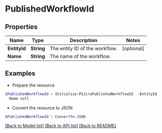 # PublishedWorkflowId
## Properties

Name | Type | Description | Notes
------------ | ------------- | ------------- | -------------
**EntityId** | **String** | The entity ID of the workflow. | [optional] 
**Name** | **String** | The name of the workflow. | 

## Examples

- Prepare the resource
```powershell
$PublishedWorkflowId = Initialize-PSJiraPublishedWorkflowId  -EntityId null `
 -Name null
```

- Convert the resource to JSON
```powershell
$PublishedWorkflowId | ConvertTo-JSON
```

[[Back to Model list]](../README.md#documentation-for-models) [[Back to API list]](../README.md#documentation-for-api-endpoints) [[Back to README]](../README.md)

